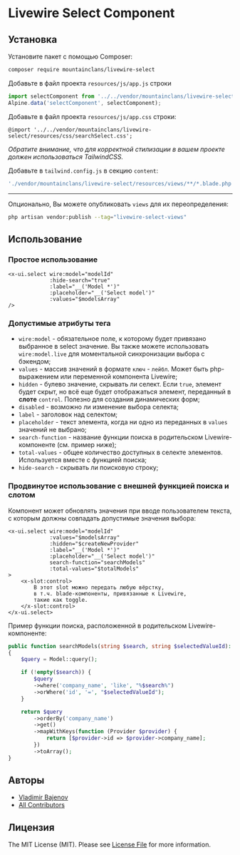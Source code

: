 # Livewire Select Component

## Установка

Установите пакет с помощью Composer:

```bash
composer require mountainclans/livewire-select
```

Добавьте в файл проекта `resources/js/app.js` строки

```js
import selectComponent from '../../vendor/mountainclans/livewire-select/resources/js/searchSelect';
Alpine.data('selectComponent', selectComponent);
```

Добавьте в файл проекта `resources/js/app.css` строки:

```
@import '../../vendor/mountainclans/livewire-select/resources/css/searchSelect.css';
```

_Обратите внимание, что для корректной стилизации в вашем проекте должен использоваться TailwindCSS._

Добавьте в `tailwind.config.js` в секцию `content`:

```js
'./vendor/mountainclans/livewire-select/resources/views/**/*.blade.php'
```

---
Опционально, Вы можете опубликовать `views` для их переопределения:

```bash
php artisan vendor:publish --tag="livewire-select-views"
```

## Использование

### Простое использование

```bladehtml
<x-ui.select wire:model="modelId"
             :hide-search="true"
             :label="__('Model *')"
             :placeholder="__('Select model')"
             :values="$modelsArray"
/>
```

### Допустимые атрибуты тега

- `wire:model` - обязательное поле, к которому будет привязано выбранное в select значение. Вы также можете использовать `wire:model.live` для моментальной синхронизации выбора с бэкендом;
- `values` - массив значений в формате `ключ` - `лейбл`. Может быть php-выражением или переменной компонента Livewire;
- `hidden` - булево значение, скрывать ли селект. Если `true`, элемент будет скрыт, но всё еще будет отображаться элемент, переданный в **слоте** `control`. Полезно для создания динамических форм;
- `disabled` - возможно ли изменение выбора селекта;
- `label` - заголовок над селектом;
- `placeholder` - текст элемента, когда ни одно из переданных в `values` значений не выбрано;
- `search-function` - название функции поиска в родительском Livewire-компоненте (см. пример ниже);
- `total-values` - общее количество доступных в селекте элементов. Используется вместе с функцией поиска;
- `hide-search` - скрывать ли поисковую строку;

### Продвинутое использование с внешней функцией поиска и слотом

Компонент может обновлять значения при вводе пользователем текста, с которым должны совпадать допустимые значения выбора: 

```bladehtml
<x-ui.select wire:model="modelId"
             :values="$modelsArray"
             :hidden="$createNewProvider"
             :label="__('Model *')"
             :placeholder="__('Select model')"
             search-function="searchModels"
             :total-values="$totalModels"
>
    <x-slot:control>
        В этот slot можно передать любую вёрстку, 
        в т.ч. blade-компоненты, привязанные к Livewire, 
        такие как toggle.
    </x-slot:control>
</x-ui.select>
```

Пример функции поиска, расположенной в родительском Livewire-компоненте:

```php 
public function searchModels(string $search, string $selectedValueId): array
{
    $query = Model::query();

    if (!empty($search)) {
        $query
        ->where('company_name', 'like', "%$search%")
        ->orWhere('id', '=', "$selectedValueId");
    }

    return $query
        ->orderBy('company_name')
        ->get()
        ->mapWithKeys(function (Provider $provider) {
            return [$provider->id => $provider->company_name];
        })
        ->toArray();
}
```

## Авторы

- [Vladimir Bajenov](https://github.com/mountainclans)
- [All Contributors](../../contributors)

## Лицензия

The MIT License (MIT). Please see [License File](LICENSE.md) for more information.
